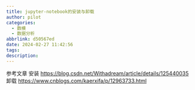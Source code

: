 ```yaml
---
title: jupyter-notebook的安装与卸载
author: pilot
categories:
  - 数模
  - 数据分析
abbrlink: d50567ed
date: 2024-02-27 11:42:56
tags:
description:
---
```


参考文章
安装
https://blog.csdn.net/Withadream/article/details/125440035
卸载
https://www.cnblogs.com/kaerxifa/p/12963733.html